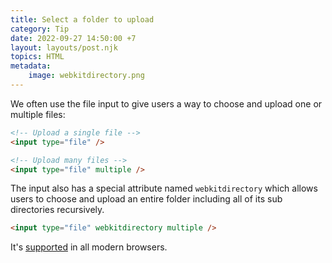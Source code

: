 ```yaml
---
title: Select a folder to upload
category: Tip
date: 2022-09-27 14:50:00 +7
layout: layouts/post.njk
topics: HTML
metadata:
    image: webkitdirectory.png
---
```


We often use the file input to give users a way to choose and upload one or multiple files:

```html
<!-- Upload a single file -->
<input type="file" />

<!-- Upload many files -->
<input type="file" multiple />
```

The input also has a special attribute named `webkitdirectory` which allows users to choose and upload an entire folder including all of its sub directories recursively.

```html
<input type="file" webkitdirectory multiple />
```

It's [supported](https://developer.mozilla.org/en-US/docs/Web/API/HTMLInputElement/webkitdirectory) in all modern browsers.
